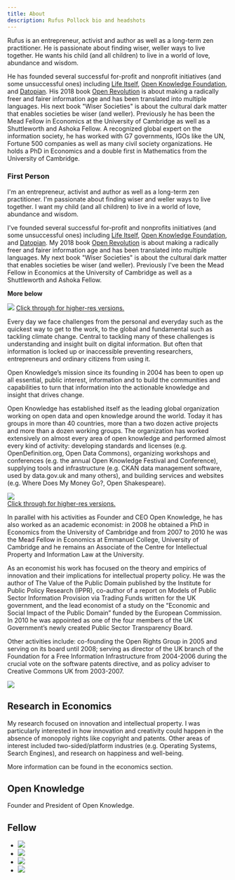 ```yaml
---
title: About
description: Rufus Pollock bio and headshots
---
```


Rufus is an entrepreneur, activist and author as well as a long-term zen practitioner. He is passionate about finding wiser, weller ways to live together. He wants his child (and all children) to live in a world of love, abundance and wisdom.

He has founded several successful for-profit and nonprofit initiatives (and some unsuccessful ones) including [Life Itself][], [Open Knowledge Foundation][], and [Datopian][]. His 2018 book [Open Revolution][] is about making a radically freer and fairer information age and has been translated into multiple languages. His next book "Wiser Societies" is about the cultural dark matter that enables societies be wiser (and weller). Previously he has been the Mead Fellow in Economics at the University of Cambridge as well as a Shuttleworth and Ashoka Fellow. A recognized global expert on the information society, he has worked with G7 governments, IGOs like the UN, Fortune 500 companies as well as many civil society organizations. He holds a PhD in Economics and a double first in Mathematics from the University of Cambridge.

### First Person

I'm an entrepreneur, activist and author as well as a long-term zen practitioner. I'm passionate about finding wiser and weller ways to live together. I want my child (and all children) to live in a world of love, abundance and wisdom.

I've founded several successful for-profit and nonprofits iniitiatives (and some unsuccessful ones) including [Life Itself][], [Open Knowledge Foundation][], and [Datopian][]. My 2018 book [Open Revolution][] is about making a radically freer and fairer information age and has been translated into multiple languages. My next book "Wiser Societies" is about the cultural dark matter that enables societies be wiser (and weller). Previously I've been the Mead Fellow in Economics at the University of Cambridge as well as a Shuttleworth and Ashoka Fellow.

[Life Itself]: https://lifeitself.us/
[Open Knowledge Foundation]: https://okfn.org/
[Datopian]: https://datopian.com/
[Open Revolution]: https://openrevolution.net/

**More below**

<div class="img-holder">
  <img src="/images/Rufus_Pollock_square.jpeg"/>
  <a href="/images/rufuspollock-high-res.jpg" >Click through for higher-res versions.</a>
</div>

Every day we face challenges from the personal and everyday such as the quickest way to get to the work, to the global and fundamental such as tackling climate change. Central to tackling many of these challenges is understanding and insight built on digital information. But often that information is locked up or inaccessible preventing researchers, entrepreneurs and ordinary citizens from using it.

Open Knowledge’s mission since its founding in 2004 has been to open up all essential, public interest, information and to build the communities and capabilities to turn that information into the actionable knowledge and insight that drives change.

Open Knowledge has established itself as the leading global organization working on open data and open knowledge around the world. Today it has groups in more than 40 countries, more than a two dozen active projects and more than a dozen working groups. The organization has worked extensively on almost every area of open knowledge and performed almost every kind of activity: developing standards and licenses (e.g. OpenDefinition.org, Open Data Commons), organizing workshops and conferences (e.g. the annual Open Knowledge Festival and Conference), supplying tools and infrastructure (e.g. CKAN data management software, used by data.gov.uk and many others), and building services and websites (e.g. Where Does My Money Go?, Open Shakespeare).

<div class="img-holder">
  <img src="/images/19933597778_bc072d208f.jpg"/><br />
  <a href="/images/rufuspollock-high-res02.jpg" >Click through for higher-res versions.</a>
</div>

In parallel with his activities as Founder and CEO Open Knowledge, he has also worked as an academic economist: in 2008 he obtained a PhD in Economics from the University of Cambridge and from 2007 to 2010 he was the Mead Fellow in Economics at Emmanuel College, University of Cambridge and he remains an Associate of the Centre for Intellectual Property and Information Law at the University.

As an economist his work has focused on the theory and empirics of innovation and their implications for intellectual property policy. He was the author of The Value of the Public Domain published by the Institute for Public Policy Research (IPPR), co-author of a report on Models of Public Sector Information Provision via Trading Funds written for the UK government, and the lead economist of a study on the “Economic and Social Impact of the Public Domain” funded by the European Commission. In 2010 he was appointed as one of the four members of the UK Government’s newly created Public Sector Transparency Board.

Other activities include: co-founding the Open Rights Group in 2005 and serving on its board until 2008; serving as director of the UK branch of the Foundation for a Free Information Infrastructure from 2004-2006 during the crucial vote on the software patents directive, and as policy adviser to Creative Commons UK from 2003-2007.

<div class="img-holder">
  <img src="/images/6.jpg"/>
</div>

<h2>Research in Economics</h2>

My research focused on innovation and intellectual property. I was particularly interested in how innovation and creativity could happen in the absence of monopoly rights like copyright and patents. Other areas of interest included two-sided/platform industries (e.g. Operating Systems, Search Engines), and research on happiness and well-being.

More information can be found in the economics section.

<h2>Open Knowledge</h2>

Founder and President of Open Knowledge.

<h2>Fellow</h2>
<ul class="logo-section">
  <li><img src="/images/ashoka_image_india.jpg" class="wider-logo"/></li>
  <li><img src="/images/RSA-logo.png" class="square-logo"/></li>
  <li><img src="/images/shuttleworth.jpg" class="wider-logo"/></li>
  <li><img src="/images/cambridge logo.jpg" class="wide-logo"/></li>
</ul>

